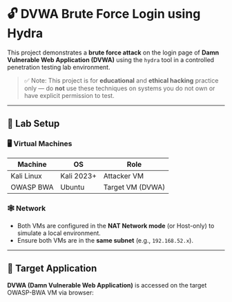# 🔓 DVWA Brute Force Login using Hydra

This project demonstrates a **brute force attack** on the login page of **Damn Vulnerable Web Application (DVWA)** using the `hydra` tool in a controlled penetration testing lab environment.

> ✅ Note: This project is for **educational** and **ethical hacking** practice only — do **not** use these techniques on systems you do not own or have explicit permission to test.

---

## 🧪 Lab Setup

### 🖥️ Virtual Machines

| Machine        | OS        | Role          |
|----------------|-----------|---------------|
| Kali Linux     | Kali 2023+| Attacker VM   |
| OWASP BWA      | Ubuntu    | Target VM (DVWA) |

### 🕸️ Network

- Both VMs are configured in the **NAT Network mode** (or Host-only) to simulate a local environment.
- Ensure both VMs are in the **same subnet** (e.g., `192.168.52.x`).

---

## 🔐 Target Application

**DVWA (Damn Vulnerable Web Application)** is accessed on the target OWASP-BWA VM via browser:
